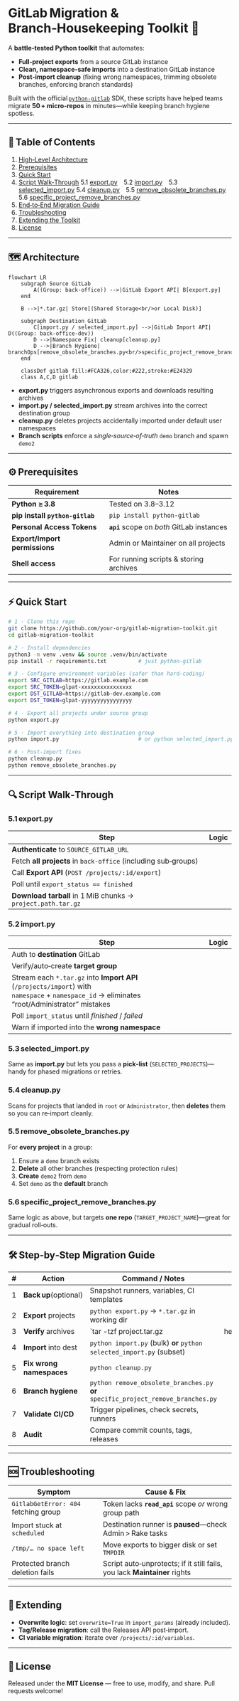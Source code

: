 # GitLab Migration & Branch‑Housekeeping Toolkit 🚀

A **battle‑tested Python toolkit** that automates:

* **Full‑project exports** from a source GitLab instance
* **Clean, namespace‑safe imports** into a destination GitLab instance
* **Post‑import cleanup** (fixing wrong namespaces, trimming obsolete branches, enforcing branch standards)

Built with the official [`python‑gitlab`](https://python-gitlab.readthedocs.io/) SDK, these scripts have helped teams migrate **50 + micro‑repos** in minutes—while keeping branch hygiene spotless.

---

## 📑 Table of Contents

1. [High‑Level Architecture](#architecture)
2. [Prerequisites](#prerequisites)
3. [Quick Start](#quick-start)
4. [Script Walk‑Through](#script-walk-through)
   5.1 [export.py](#exportpy) 5.2 [import.py](#importpy) 5.3 [selected\_import.py](#selected_importpy)
   5.4 [cleanup.py](#cleanuppy) 5.5 [remove\_obsolete\_branches.py](#remove_obsolete-branchespy)
   5.6 [specific\_project\_remove\_branches.py](#specific_project_remove_branchespy)
5. [End‑to‑End Migration Guide](#step-by-step-migration)
6. [Troubleshooting](#troubleshooting)
7. [Extending the Toolkit](#extending)
8. [License](#license)

---


## 🗺️ Architecture<a name="architecture"></a>

```mermaid
flowchart LR
    subgraph Source GitLab
        A((Group: back-office)) -->|GitLab Export API| B[export.py]
    end

    B -->|*.tar.gz| Store[(Shared Storage<br/>or Local Disk)]

    subgraph Destination GitLab
        C[import.py / selected_import.py] -->|GitLab Import API| D((Group: back-office-dev))
        D -->|Namespace Fix| cleanup[cleanup.py]
        D -->|Branch Hygiene| branchOps[remove_obsolete_branches.py<br/>specific_project_remove_branches.py]
    end

    classDef gitlab fill:#FCA326,color:#222,stroke:#E24329
    class A,C,D gitlab
```

* **export.py** triggers asynchronous exports and downloads resulting archives
* **import.py / selected\_import.py** stream archives into the correct destination group
* **cleanup.py** deletes projects accidentally imported under default user namespaces
* **Branch scripts** enforce a *single‑source‑of‑truth* `demo` branch and spawn `demo2`

---

## ⚙️ Prerequisites<a name="prerequisites"></a>

| Requirement                     | Notes                                      |
| ------------------------------- | ------------------------------------------ |
| **Python ≥ 3.8**                | Tested on 3.8–3.12                         |
| **pip install `python‑gitlab`** | `pip install python-gitlab`                |
| **Personal Access Tokens**      | **`api`** scope on *both* GitLab instances |
| **Export/Import permissions**   | Admin or Maintainer on all projects        |
| **Shell access**                | For running scripts & storing archives     |

---

## ⚡ Quick Start<a name="quick-start"></a>

```bash
# 1 · Clone this repo
git clone https://github.com/your‑org/gitlab-migration-toolkit.git
cd gitlab-migration-toolkit

# 2 · Install dependencies
python3 -m venv .venv && source .venv/bin/activate
pip install -r requirements.txt          # just python-gitlab

# 3 · Configure environment variables (safer than hard‑coding)
export SRC_GITLAB=https://gitlab.example.com
export SRC_TOKEN=glpat‑xxxxxxxxxxxxxxxx
export DST_GITLAB=https://gitlab-dev.example.com
export DST_TOKEN=glpat‑yyyyyyyyyyyyyyyy

# 4 · Export all projects under source group
python export.py

# 5 · Import everything into destination group
python import.py                         # or python selected_import.py

# 6 · Post‑import fixes
python cleanup.py
python remove_obsolete_branches.py
```

---

## 🔍 Script Walk‑Through<a name="script-walk-through"></a>

### 5.1 export.py<a name="exportpy"></a>

| Step                                                           | Logic |
| -------------------------------------------------------------- | ----- |
| **Authenticate** to `SOURCE_GITLAB_URL`                        |       |
| Fetch **all projects** in `back-office` (including sub‑groups) |       |
| Call **Export API** (`POST /projects/:id/export`)              |       |
| Poll until `export_status == finished`                         |       |
| **Download tarball** in 1 MiB chunks → `project.path.tar.gz`   |       |

### 5.2 import.py<a name="importpy"></a>

| Step                                                                                                                                              | Logic |
| ------------------------------------------------------------------------------------------------------------------------------------------------- | ----- |
| Auth to **destination** GitLab                                                                                                                    |       |
| Verify/auto‑create **target group**                                                                                                               |       |
| Stream each `*.tar.gz` into **Import API** (`/projects/import`) with <br/>`namespace` + `namespace_id` → eliminates “root/Administrator” mistakes |       |
| Poll `import_status` until *finished* / *failed*                                                                                                  |       |
| Warn if imported into the **wrong namespace**                                                                                                     |       |

### 5.3 selected\_import.py<a name="selected_importpy"></a>

Same as **import.py** but lets you pass a **pick‑list** (`SELECTED_PROJECTS`)—handy for phased migrations or retries.

### 5.4 cleanup.py<a name="cleanuppy"></a>

Scans for projects that landed in `root` or `Administrator`, then **deletes** them so you can re‑import cleanly.

### 5.5 remove\_obsolete\_branches.py<a name="remove_obsolete-branchespy"></a>

For **every project** in a group:

1. Ensure a `demo` branch exists
2. **Delete** all other branches (respecting protection rules)
3. **Create** `demo2` from `demo`
4. Set `demo` as the **default** branch

### 5.6 specific\_project\_remove\_branches.py<a name="specific_project_remove_branchespy"></a>

Same logic as above, but targets **one repo** (`TARGET_PROJECT_NAME`)—great for gradual roll‑outs.

---

## 🛠️ Step‑by‑Step Migration Guide<a name="step-by-step-migration"></a>

| # | Action                   | Command / Notes                                                                   |        |
| - | ------------------------ | --------------------------------------------------------------------------------- | ------ |
| 1 | **Back up**(optional)    | Snapshot runners, variables, CI templates                                         |        |
| 2 | **Export** projects      | `python export.py` → `*.tar.gz` in working dir                                    |        |
| 3 | **Verify** archives      | \`tar -tzf project.tar.gz                                                         | head\` |
| 4 | **Import** into dest     | `python import.py` (bulk) **or** `python selected_import.py` (subset)             |        |
| 5 | **Fix wrong namespaces** | `python cleanup.py`                                                               |        |
| 6 | **Branch hygiene**       | `python remove_obsolete_branches.py` **or** `specific_project_remove_branches.py` |        |
| 7 | **Validate CI/CD**       | Trigger pipelines, check secrets, runners                                         |        |
| 8 | **Audit**                | Compare commit counts, tags, releases                                             |        |

---

## 🆘 Troubleshooting<a name="troubleshooting"></a>

| Symptom                              | Cause & Fix                                                               |
| ------------------------------------ | ------------------------------------------------------------------------- |
| `GitlabGetError: 404` fetching group | Token lacks **`read_api`** scope *or* wrong group path                    |
| Import stuck at `scheduled`          | Destination runner is **paused**—check Admin > Rake tasks                 |
| `/tmp/… no space left`               | Move exports to bigger disk or set `TMPDIR`                               |
| Protected branch deletion fails      | Script auto‑unprotects; if it still fails, you lack **Maintainer** rights |

---

## 🔧 Extending<a name="extending"></a>

* **Overwrite logic**: set `overwrite=True` in `import_params` (already included).
* **Tag/Release migration**: call the Releases API post‑import.
* **CI variable migration**: iterate over `/projects/:id/variables`.

---

## 📜 License<a name="license"></a>

Released under the **MIT License** — free to use, modify, and share. Pull requests welcome!
